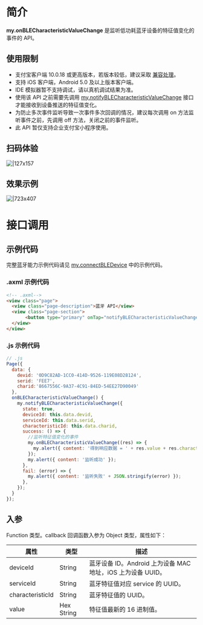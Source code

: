 # 简介

**my.onBLECharacteristicValueChange** 是监听低功耗蓝牙设备的特征值变化的事件的 API。
## 使用限制

- 支付宝客户端 10.0.18 或更高版本，若版本较低，建议采取 [兼容处理](/mini/framework/compatibility)。
- 支持 iOS 客户端，Android 5.0 及以上版本客户端。
- IDE 模拟器暂不支持调试，请以真机调试结果为准。
- 使用该 API 之前需要先调用 [my.notifyBLECharacteristicValueChange](https://opendocs.alipay.com/mini/api/pdzk44) 接口才能接收到设备推送的特征值变化。
- 为防止多次事件监听导致一次事件多次回调的情况，建议每次调用 on 方法监听事件之前，先调用 off 方法，关闭之前的事件监听。
- 此 API 暂仅支持企业支付宝小程序使用。

## 扫码体验

![|127x157](https://gw.alipayobjects.com/zos/skylark-tools/public/files/b901af23d934e7ebc5d0dea82effdd4d.jpeg#align=left&display=inline&height=157&margin=%5Bobject%20Object%5D&originHeight=157&originWidth=127&status=done&style=stroke&width=127)

## 效果示例

![|723x407](https://gw.alipayobjects.com/zos/skylark-tools/public/files/d88a0c2b332da204679bd9b04bcef81f.png#align=left&display=inline&height=420&margin=%5Bobject%20Object%5D&originHeight=720&originWidth=1280&status=done&style=stroke&width=746)

# 接口调用

## 示例代码
完整蓝牙能力示例代码请见 [my.connectBLEDevice](https://opendocs.alipay.com/mini/api/tmew6e) 中的示例代码。

### .axml 示例代码

```html
<!-- .axml-->
<view class="page">
  <view class="page-description">蓝牙 API</view>
  <view class="page-section"> 
       <button type="primary" onTap="notifyBLECharacteristicValueChange">监听特征值数据变化</button>   
  </view>
</view>
```

### .js 示例代码

```javascript
// .js
Page({
  data: {
    devid: '0D9C82AD-1CC0-414D-9526-119E08D28124',
    serid: 'FEE7',
    charid:'8667556C-9A37-4C91-84ED-54EE27D90049'
  },
  onBLECharacteristicValueChange() {
    my.notifyBLECharacteristicValueChange({
      state: true,
      deviceId: this.data.devid,
      serviceId: this.data.serid,
      characteristicId: this.data.charid,
      success: () => {
        //监听特征值变化的事件
        my.onBLECharacteristicValueChange((res) => {
          my.alert({ content: '得到响应数据 = ' + res.value + res.characteristicId + res.deviceId + res.serviceId });
        });
        my.alert({ content: '监听成功' });
      },
      fail: (error) => {
        my.alert({ content: '监听失败' + JSON.stringify(error) });
      },
    });
  }
});
```

## 入参

Function 类型。callback 回调函数入参为 Object 类型，属性如下：

| **属性** | **类型** | **描述** |
| --- | --- | --- |
| deviceId | String | 蓝牙设备 ID。Android 上为设备 MAC 地址，iOS 上为设备 UUID。 |
| serviceId | String | 蓝牙特征值对应 service 的 UUID。 |
| characteristicId | String | 蓝牙特征值的 UUID。 |
| value | Hex String | 特征值最新的 16 进制值。 |
